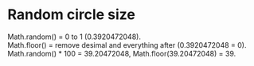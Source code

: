 # Random circle size

Math.random() = 0 to 1 (0.3920472048).<br/>
Math.floor() = remove desimal and everything after (0.3920472048 = 0).<br/>
Math.random() * 100 = 39.20472048,  Math.floor(39.20472048) = 39.
